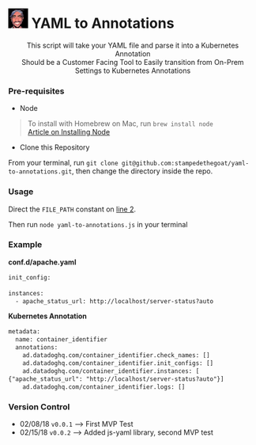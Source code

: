 # <img src="images/tupac_128.png" width="40"> YAML to Annotations 

<p align="center">
  <span>This script will take your YAML file and parse it into a Kubernetes Annotation</span><br>
  <span>Should be a Customer Facing Tool to Easily transition from On-Prem Settings to Kubernetes Annotations</span><br>
</p>

### Pre-requisites

* Node

>To install with Homebrew on Mac, run `brew install node`  
[Article on Installing Node](https://www.dyclassroom.com/howto-mac/how-to-install-nodejs-and-npm-on-mac-using-homebrew)

* Clone this Repository

From your terminal, run `git clone git@github.com:stampedethegoat/yaml-to-annotations.git`, then change the directory inside the repo.

### Usage
Direct the `FILE_PATH` constant on [line 2](https://github.com/stampedethegoat/yaml-to-annotations/blob/master/yaml-to-annotations.js#L2).

Then run `node yaml-to-annotations.js` in your terminal

### Example

**conf.d/apache.yaml**

```
init_config:

instances:
  - apache_status_url: http://localhost/server-status?auto
```

**Kubernetes Annotation**
```
metadata:
  name: container_identifier
  annotations:
    ad.datadoghq.com/container_identifier.check_names: []
    ad.datadoghq.com/container_identifier.init_configs: []
    ad.datadoghq.com/container_identifier.instances: [ {"apache_status_url": "http://localhost/server-status?auto"}]
    ad.datadoghq.com/container_identifier.logs: []
```

### Version Control
- 02/08/18 `v0.0.1` --> First MVP Test
- 02/15/18 `v0.0.2` --> Added js-yaml library, second MVP test
